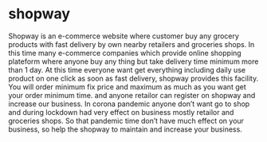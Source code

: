 # shopway
Shopway is an e-commerce website where customer buy any grocery products with fast delivery  by own nearby retailers and groceries shops. In this time many e-commerce companies which provide online shopping plateform where anyone buy any thing but take delivery time minimum more than 1 day. 
At this time everyone want get everything including daily use product on one click as soon as fast delivery, shopway provides this facility. You will order minimum fix price and maximum as much as you want get your order minimum time.
and anyone retailor can register on shopway and increase our business. In corona pandemic anyone don’t want go to shop and during lockdown had very effect on business mostly retailor and groceries shops. So that pandemic time don’t have much effect on your business, so help the shopway to maintain and increase your business.

